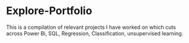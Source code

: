 # Explore-Portfolio
This is a compilation of relevant projects I have worked on which cuts across Power Bi, SQL, Regression, Classification, unsupervised learning.
